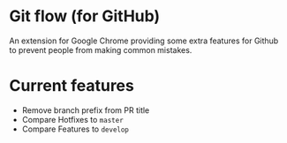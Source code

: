 Git flow (for GitHub)
==================

An extension for Google Chrome providing some extra features for Github to prevent people from making common mistakes.

# Current features
- Remove branch prefix from PR title
- Compare Hotfixes to `master`
- Compare Features to `develop`
